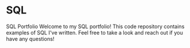# SQL
SQL Portfolio 
Welcome to my SQL portfolio! This code repository contains examples of SQL I've written. Feel free to take a look and reach out if you have any questions!
